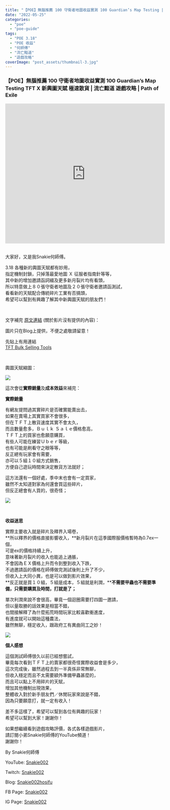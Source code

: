 ```yaml
---
title: "【POE】無腦推薦 100 守衛者地圖收益實測 100 Guardian’s Map Testing | TFT X 新輿圖天賦 極速散貨 | 流亡黯道 遊戲攻略 | Path of Exile"
date: "2022-05-25"
categories: 
  - "poe"
  - "poe-guide"
tags: 
  - "POE 3.18"
  - "POE 收益"
  - "何師傅"
  - "流亡黯道"
  - "遊戲攻略"
coverImage: "post_assets/thumbnail-3.jpg"
---
```


### 【POE】無腦推薦 100 守衛者地圖收益實測 100 Guardian’s Map Testing TFT X 新輿圖天賦 極速散貨 | 流亡黯道 遊戲攻略 | Path of Exile

<iframe width="100%" height="440"src="https://www.youtube.com/embed/n57R5aSuuyo"
  title="YouTube video player" frameborder="0" allow="accelerometer; autoplay;
  clipboard-write; encrypted-media; gyroscope; picture-in-picture; web-share"
  referrerpolicy="strict-origin-when-cross-origin" allowfullscreen></iframe>
   

  
大家好，又是我Snakie何師傅。  

  
3.18 各種新的輿圖天賦都有妙用，  
指定機制封鎖，只掉落最愛地圖 Ｘ 征服者指南針等等，  
其中新的增加邀請函詞綴及更多新月裂片均有看頭，  
所以特意做上８０張守衛者地圖及２０張守衛者邀請函測試，  
看看新的天賦配合傳統碎片工業有否搞頭，  
希望可以幫到有興趣了解其中新輿圖天賦的朋友們！  

  
   

  
文字補完 [原文連結](https://snakie002hosifu.blog/3-18-100gmap/) (關於影片沒有提供的內容)：  

  
圖片只在Blog上提供，不便之處敬請留意！  

  
先貼上有用連結  
[TFT Bulk Selling Tools](https://the-forbidden-trove.github.io/bulk-selling-tool/)  

  
   

  
輿圖天賦縮圖：  

  
![](post_assets/1-4-1024x929.png)  

  
這次會從**實際銷量**及**成本效益**來補完：  

  
**實際銷量**  

  
有網友提問過其實碎片是否確實能賣出去，  
如果在賣場上其實買家不會很多，  
但在ＴＦＴ上散貨速度其實不會太久，  
而且數量愈多，Ｂｕｌｋ Ｓａｌｅ價格愈高，  
ＴＦＴ上的買家也愈願意購買，  
有些人可能在練習Ｕｂｅｒ等級，  
也有可能是刷看守之眼等等，  
反正總有玩家會有需要，  
亦可以５組１０組方式銷售，  
方便自己遊玩時間來決定散貨方法就好；  

  
這方法還有一個好處，季中末也會有一定買家，  
雖然不太知道對家為何還會買這些碎片，  
但反正總會有人買的，很奇怪；  

  
![](post_assets/2-3-1024x438.png)  

  
   

  
**收益迷思**  

  
實際主要收入就是碎片及釋界入場卷，  
**所以釋界的價格直接影響收入，**新月裂片在這季國際服價格暫時為0.7ex一個，  
可是ex的價格持續上升，  
意味著新月裂片的收入也能追上通脹，  
不會因為ＥＸ價格上升而令到整到收入下跌，  
不過邀請函的價格在師傅做完測試後則上升了不少，  
但收入上大同小異，也是可以做到影片效果，  
**反正就是買１０組，５組是成本，５組就是利潤，****不需要甲蟲也不需要準備，只需要購買及時間，打就是了；**  

  
單次利潤來說不會很高，畢竟一個迴圈需要打四圖一邀請，  
但以量取勝的話效果是相當不錯，  
也間接解釋了為什麼拓荒時間玩家比較喜歡衝進度，  
有進度就可以開始這種農法，  
雖然無聊，穩定收入，跟政府工有異曲同工之妙！  

  
![](post_assets/3-3-1024x633.png)  

  
**個人感想**  

  
這個測試師傅很久以前已經想嘗試，  
畢竟每次看到ＴＦＴ上的賣家都很奇怪實際收益會是多少，  
這次完成後，雖然過程去到一半真係非常無聊，  
但收入穩定而且不太需要額外準備甲蟲甚麼的，  
而且可以點上不用碎片的天賦，  
增加其他機制出現效果，  
整體收入對於新手朋友們／休閒玩家來說是不錯，  
因為只要願意打，就一定有收入！  

  
差不多這樣了，希望可以幫到各位有興趣的玩家！  
希望可以幫到大家！謝謝你！  

  
如果想繼續看到遊戲攻略評價，各式各樣遊戲影片，  
請訂閱小弟Snakie何師傅的YouTube頻道！  
謝謝你！  

  
By Snakie何師傅  

  
YouTube: [Snakie002](https://www.youtube.com/channel/UCDOMLG_RBSoqVHK3sIYJeLA)  

  
Twitch: [Snakie002](https://www.twitch.tv/snakie002/)  

  
Blog: [Snakie002hosifu](https://snakie002hosifu.blog/)  

  
FB Page: [Snakie002](https://www.facebook.com/Snakie002/)  

  
IG Page: [Snakie002](https://www.instagram.com/snakie002/)
